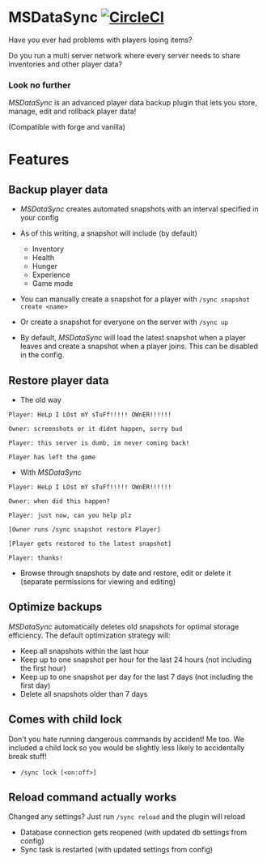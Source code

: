 # MSDataSync [![CircleCI](https://circleci.com/gh/MilSpecSG/MSDataSync.svg?style=svg)](https://circleci.com/gh/MilSpecSG/MSDataSync)

Have you ever had problems with players losing items?

Do you run a multi server network where every server needs to share inventories and other player data?

### Look no further

_MSDataSync_ is an advanced player data backup plugin that lets you store, manage, edit and rollback player data!

(Compatible with forge and vanilla)

# Features

## Backup player data

- _MSDataSync_ creates automated snapshots with an interval specified in your config

- As of this writing, a snapshot will include (by default)
  - Inventory
  - Health
  - Hunger
  - Experience
  - Game mode

- You can manually create a snapshot for a player with `/sync snapshot create <name>`

- Or create a snapshot for everyone on the server with `/sync up`

- By default, _MSDataSync_ will load the latest snapshot when a player leaves and create a snapshot when a player joins.
This can be disabled in the config.

## Restore player data

- The old way

```
Player: HeLp I LOst mY sTuFf!!!!! OWnER!!!!!!

Owner: screenshots or it didnt happen, sorry bud

Player: this server is dumb, im never coming back!

Player has left the game
```

- With _MSDataSync_

```
Player: HeLp I LOst mY sTuFf!!!!! OWnER!!!!!!

Owner: when did this happen?

Player: just now, can you help plz

[Owner runs /sync snapshot restore Player]

[Player gets restored to the latest snapshot]

Player: thanks!
```

- Browse through snapshots by date and restore, edit or delete it (separate permissions for viewing and editing)

## Optimize backups

_MSDataSync_ automatically deletes old snapshots for optimal storage efficiency. The default optimization strategy will:
- Keep all snapshots within the last hour
- Keep up to one snapshot per hour for the last 24 hours (not including the first hour)
- Keep up to one snapshot per day for the last 7 days (not including the first day)
- Delete all snapshots older than 7 days

## Comes with child lock

Don't you hate running dangerous commands by accident! Me too.
We included a child lock so you would be slightly less likely to accidentally break stuff!
- `/sync lock [<on:off>]`

## Reload command actually works

Changed any settings? Just run `/sync reload` and the plugin will reload
- Database connection gets reopened (with updated db settings from config)
- Sync task is restarted (with updated settings from config)
